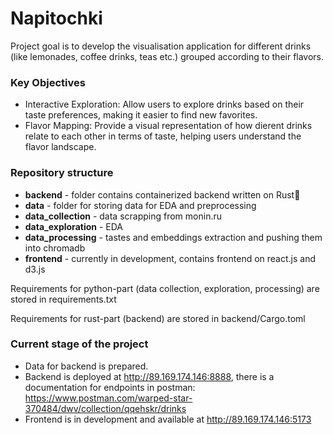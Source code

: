 # Napitochki
Project goal is to develop the visualisation application for different drinks (like lemonades, coffee drinks, teas etc.) grouped according to their flavors.

### Key Objectives
- Interactive Exploration:
Allow users to explore drinks based on their taste preferences, making it easier to
find new favorites.
- Flavor Mapping:
Provide a visual representation of how dierent drinks relate to each other in
terms of taste, helping users understand the flavor landscape.

### Repository structure
- **backend** - folder contains containerized backend written on Rust🚀
- **data** - folder for storing data for EDA and preprocessing
- **data_collection** - data scrapping from monin.ru
- **data_exploration** - EDA
- **data_processing** - tastes and embeddings extraction and pushing them into chromadb
- **frontend** - currently in development, contains frontend on react.js and d3.js

Requirements for python-part (data collection, exploration, processing) are stored in requirements.txt

Requirements for rust-part (backend) are stored in backend/Cargo.toml

### Current stage of the project
- Data for backend is prepared.
- Backend is deployed at http://89.169.174.146:8888, there is a documentation for endpoints in postman:
  https://www.postman.com/warped-star-370484/dwv/collection/qqehskr/drinks
- Frontend is in development and available at http://89.169.174.146:5173

